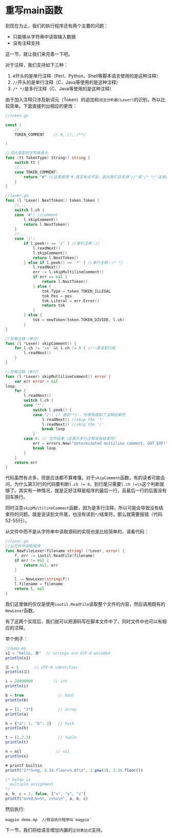 # 重写main函数

到现在为止，我们的执行程序还有两个主要的问题：

* 只能够从字符串中读取输入数据
* 没有注释支持

这一节，就让我们来完善一下吧。

对于注释，我们支持如下三种：

1. `#`开头的是单行注释（Perl、Python、Shell等脚本语言使用的是这种注释）
2. `//`开头的是单行注释（C、Java等使用的是这种注释）
3. `/* */`是多行注释（C、Java等使用的是这种注释）

由于加入注释只涉及新词元（Token）的追加和`词法分析器(Lexer)`的识别，所以比较简单。下面直接列出相应的更改：

```go
//token.go

const (
	//...
	TOKEN_COMMENT    // #, //, /**/

)

//词元类型的字符串表示
func (tt TokenType) String() string {
	switch tt {
	//...
	case TOKEN_COMMENT:
		return "#" //这里使用'#'其实有点不妥，因为我们还支持'//'和'/* */'这两种注释
	}
}
```



```go
//lexer.go
func (l *Lexer) NextToken() token.Token {
	//...
	switch l.ch {
    case '#': //comment
		l.skipComment()
		return l.NextToken()
	}
	//...
	case '/':
		if l.peek() == '/' { //单行注释：//
			l.readNext()
			l.skipComment()
			return l.NextToken()
		} else if l.peek() == '*' { //单行注释：/* */
			l.readNext()
			err := l.skipMultilineComment()
			if err == nil {
				return l.NextToken()
			} else {
				tok.Type = token.TOKEN_ILLEGAL
				tok.Pos = pos
				tok.Literal = err.Error()
				return tok
			}
		} else {
			tok = newToken(token.TOKEN_DIVIDE, l.ch)
		}
}

//忽略注释（单行）
func (l *Lexer) skipComment() {
	for l.ch != '\n' && l.ch != 0 { //一直读到行尾
		l.readNext()
	}
}

//忽略注释（多行）
func (l *Lexer) skipMultilineComment() error {
	var err error = nil
loop:
	for {
		l.readNext()
		switch l.ch {
		case '*':
			switch l.peek() {
			case '/': // 遇到'*/'，则表明遇到了注释结束符
				l.readNext() //skip the '*'
				l.readNext() //skip the '/'
				break loop
			}
		case 0: // 文件结束（这表示多行注释没有结束符）
			err = errors.New("Unterminated multiline comment, GOT EOF!")
			break loop
		}
	}
	return err
}

```

代码虽然有点多，但是应该都不算难懂。对于`skipComment`函数，有的读者可能会问，为什么第33行的代码要判断`l.ch != 0`，到行尾只需要`l.ch !=\n`这个判断就够了。其实有一种情况，就是正好注释是程序的最后一行，且最后一行的后面没有回车换行。

同时注意`skipMultilineComment`函数，因为是多行注释，所以可能会导致没有结束符的问题。就是说读到文件尾，也没有读到`*/`结束符，那么就需要报错（代码52-55行）。



从文件中而不是从字符串中读取源码的实现也是比较简单的，请看代码：

```go
//lexer.go
//从文件中读取程序
func NewFileLexer(filename string) (*Lexer, error) {
	f, err := ioutil.ReadFile(filename)
	if err != nil {
		return nil, err
	}

	l := NewLexer(string(f))
	l.filename = filename
	return l, nil
}
```

我们这里做的仅仅是使用`ioutil.ReadFile`读取整个文件的内容，然后调用既有的`NewLexer`函数。

有了这两个实现后，我们就可以把源码写在脚本文件中了，同时文件中也可以有相应的注释。

举个例子：

```javascript
//demo.mp
s1 = "hello, 黄"  // strings are UTF-8 encoded
println(s1)

三 = 3       // UTF-8 identifier
println(三)

i = 20000000         // int
println(i)

b = true               // bool
println(b)

a = [1, "2"]           // array
println(a)

h = {"a": 1, "b": 2}   // hash
println(h)

t = (1,2,3)            // tuple
println(t)

n = nil               // nil
println(n)

# printf builtin
printf("2**3=%g, 2.34.floor=%.0f\n", 2.pow(3), 2.34.floor())

/* below is 
  multiple assignment
*/
a, b, c = 2, false, ["x", "y", "z"]
printf("a=%d,b=%t, c=%v\n", a, b, c)
```

然后执行:

```
magpie demo.mp  //假设执行程序叫`magpie`
```



下一节，我们将给语言增加内置的`正则表达式`支持。

